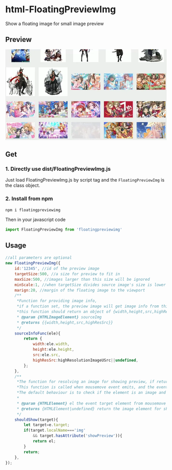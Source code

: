 # html-FloatingPreviewImg

Show a floating image for small image preview

## Preview

![](floatingpreviewimg-preview.webp)

## Get

### 1. Directly use dist/FloatingPreviewImg.js

Just load FloatingPreviewImg.js by script tag and the `FloatingPreviewImg` is the class object.

### 2. Install from npm

```shell
npm i floatingpreviewimg
```
Then in your javascript code

```javascript
import FloatingPreviewImg from 'floatingpreviewimg'
```

## Usage

```javascript
//all parameters are optional
new FloatingPreviewImg({
	id:'12345', //id of the preview image
	targetSize:500, //a size for preview to fit in
	maxSize:500, //images larger than this size will be ignored
	minScale:1, //when targetSize divides source image's size is lower than this value, will use this scale
	marign:20, //margin of the floating image to the viewport
	/**
	 *Function for providing image info,
	 *if a function set, the preview image will get image info from this function instead of the source image
	 *this function should return an object of {width,height,src,highResSrc},props that are not defined here will filled by defaults
	 * @param {HTMLImageElement} sourceImg
	 * @returns {{width,height,src,highResSrc}}
	 */
	sourceInfoFunc(ele){ 
		return {
			width:ele.width,
			height:ele.height,
			src:ele.src,
			highResSrc:highResolutionImageUSrc||undefined,
		};
	},
	/**
	 *The function for resolving an image for showing preview, if returns falsy, nothing will happen.
	 *This function is called when mousemove event emits, and the event target element will be passed in.
	 *The default behaviour is to check if the element is an image and has attribute "showPreview".
	 * 
	 * @param {HTMLElement} el the event target element from mousemove event
	 * @returns {HTMLElement|undefined} return the image element for showing preview
	 */
	shouldShow(target){ 
		let target=e.target;
		if(target.localName==='img'
			&& target.hasAttribute('showPreview')){
			return el;
		}
		return;
	},
});

```